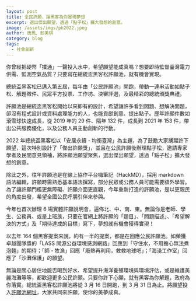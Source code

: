 ```yaml
---
layout: post
title: 全民許願，讓黑客為你實現夢想
excerpt: 選出傑出願望，透過「點子松」擴大發想的創意。
image: /assets/imgs/ph2022.jpeg
author: 唐鳳、彭美琪
category: blog
tags:
  - 社會創新
---
```


你曾經把硬幣「撲通」一聲投入水中，希望願望能成真嗎？想要即時監督臺灣電力供需、監測空氣品質？只要寫在總統盃黑客松許願池，就有機會實現。

總統盃黑客松已邁入第五屆，每年由「公民許願池」開跑，帶動一連串活動如點子松、解題徵件、民眾平方投票、工作坊、決審評選，及最精彩的總統頒獎典禮。

許願池是總統盃黑客松開始以來即有的設計，希望讓許多看到問題、想解決問題，卻沒有程式設計或資料處理能力的人，也能貢獻創意、提出點子。歷年許願件數如滾雪球快速成長，從 2019 年的 29 件、隔年 132 件，成長到 2021 年 153 件，帶出公共服務優化，以及公務人員主動創新的行動。

2022 年總統盃黑客松以「安居永續・均衡臺灣」為主題，為了鼓勵大家踴躍許下願望，這次特別設計了「傑出許願獎」，並且在公民許願後辦理點子松，邀請專家學者及民間意見領袖，將許願池願望聚焦，選出傑出願望，透過「點子松」擴大發想的創意。

除此之外，往年許願池是在線上協作平台嗨筆記（HackMD），採用 markdown 語法編輯，許願時需熟悉基本語法撰寫，部分民眾或公務人員可能需要額外學習。為了讓許願門檻更無障礙、許願介面更直觀，今年重新打造的許願池，是以更親民的角度出發，希望全國公民呼朋引伴來參與。

今年也首次辦理 6 場實體許願說明會，遍佈北、中、南、東。無論你是老師、學生、公務員、或是上班族，只要在官網上將許願的「題目」、「問題描述」、「希望解決的方式」及「期待達成的目標」寫下，夢想就有機會獲得實現！

以去年 164 個黑客提案來說，約有一半的提案，都是在回應公民許願池。如榮獲卓越團隊獎的「LASS 開源公益環境感測網路」回應到「守住水，不用擔心無法煮泡麵」的期待；「師・牧漁」回應「廢熱再利用，救救地球吧」；「海湧工作室」回應了「沙灘保護」的願望。

無論是關心居住地能否喝到好水、希望提升海洋養殖環境與環境評估，或是維護美麗海灘等等，都歡迎更多公民許願。只要你許下心願，就有黑客為你解題，政府為你落實。總統盃黑客松許願池將從 3 月 16 日開跑，到 3 月 31 日為止。將願望投入[許願池網址](https://presidential-hackathon.taiwan.gov.tw)，大家共同來許願，使你的美夢成真。

